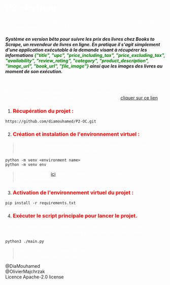 
# <span style="color: white"> P2 - Python

<span style="color: white"> Utilisez les bases de Python pour l'analyse de marché - Use Python basics for market analysis | OPENCLASSROMS

#### *Système en version bêta pour suivre les prix des livres chez Books to Scrape, un revendeur de livres en ligne. En pratique il s'agit simplement d'une application exécutable à la demande visant à récupérer les informations <span style="color: green">{"title", "upc", "price_including_tax", "price_excluding_tax", "availability", "review_rating", "category", "product_description", "image_url", "book_url", "file_image"}</span> ainsi que les images des livres au moment de son exécution.*</span>
<br>

<span style="color: white">Assurez-vous d'avoir installé python et de pouvoir y accéder via votre terminal, en ligne de commande. Si ce n'est pas le cas [cliquer sur ce lien](https://www.python.org/downloads/).

1. ### <span style="color: red">Récupération du projet :
```
https://github.com/diamouhamed/P2-OC.git
```

2. ### <span style="color: red">Création et instalation de l'environnement virtuel :
><span style="color: white">Notez que "environment name"  est un nom que vous choississez, mais par convention, nous utilisons env  :
```
python -m venv <environment name>
python -m venv env
```
><span style="color: white">Vous trouverez [ici](https://docs.python.org/fr/3/library/venv.html) une documentation sur la création d'environnements virtuels.

3. ### <span style="color: red">Activation de l'environnement virtuel du projet :
```
pip install -r requirements.txt
```

4. ### <span style="color: red">Exécuter le script principale pour lancer le projet.

<span style="color: white">Une fois l'environnement virtuel Python créé et activé, ainsi que les packages nécessaires installés, vous pouvez lancer le programme :
```
python3 ./main.py
```
><span style="color: white"> Merci d'avoir pris le temps de me lire :) <br> Toute contribution est la bienvenue.

@DiaMouhamed
<br>@OlivierMajchrzak
<br>Licence Apache-2.0 license